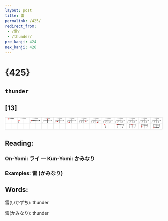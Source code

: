 ```yaml
---
layout: post
title: 雷
permalink: /425/
redirect_from:
 - /雷/
 - /thunder/
pre_kanji: 424
nex_kanji: 426
---
```


# {425}

## `thunder`

## [13]

<div class="stroke"><img src="../images/E99BB7.png" /></div>

## Reading:

### On-Yomi: ライ &mdash; Kun-Yomi: かみなり

### Examples: 雷 (かみなり)

## Words:

雷(いかずち): thunder

雷(かみなり): thunder
